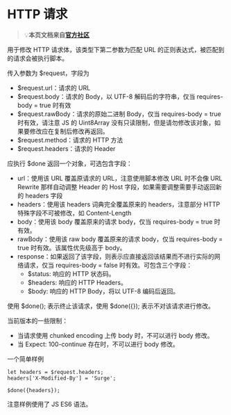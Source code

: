 # HTTP 请求

> 💡**本页文档来自**[**官方社区**](https://community.nssurge.com/d/33-scripting)

用于修改 HTTP 请求体，该类型下第二参数为匹配 URL 的正则表达式，被匹配到的请求会被执行脚本。

传入参数为 $request，字段为

* $request.url：请求的 URL
* $request.body：请求的 Body，以 UTF-8 解码后的字符串，仅当 requires-body = true 时有效
* $request.rawBody：请求的原始二进制 Body，仅当 requires-body = true 时有效，请注意 JS 的 Uint8Array 没有只读限制，但是请勿修改该对象，如果要修改应在复制后修改再返回。
* $request.method：请求的 HTTP 方法
* $request.headers：请求的 Header

应执行 $done 返回一个对象，可选包含字段：

* url：使用该 URL 覆盖原请求的 URL，注意使用脚本修改 URL 时不会像 URL Rewrite 那样自动调整 Header 的 Host 字段，如果需要调整需要手动返回新的 headers 字段
* headers：使用该 headers 词典完全覆盖原来的 headers，注意部分 HTTP 特殊字段不可被修改，如 Content-Length
* body：使用该 body 覆盖原来的请求 body，仅当 requires-body = true 时有效。
* rawBody：使用该 raw body 覆盖原来的请求 body，仅当 requires-body = true 时有效。该属性优先级高于 body。
* response：如果返回了该字段，则表示应直接返回该结果而不进行实际的网络请求，仅当 requires-body = false 时有效。可包含三个字段：
  * $status: 响应的 HTTP 状态码。
  * $headers: 响应的 HTTP Headers。
  * $body: 响应的 HTTP Body，将以 UTF-8 编码后返回。

使用 $done\(\); 表示终止该请求，使用 $done\({}\); 表示不对该请求进行修改。

当前版本的一些限制：

* 当请求使用 chunked encoding 上传 body 时，不可以进行 body 修改。
* 当 Expect: 100-continue 存在时，不可以进行 body 修改。

一个简单样例

```text
let headers = $request.headers;
headers['X-Modified-By'] = 'Surge';

$done({headers});
```

注意样例使用了 JS ES6 语法。

